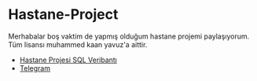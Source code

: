 # Hastane-Project
Merhabalar boş vaktim de yapmış olduğum hastane projemi paylaşıyorum. Tüm lisansı muhammed kaan yavuz'a aittir.

- [Hastane Projesi SQL Veribantı](https://github.com/yanaksalvo/Hastane-Project-SQL)
- [Telegram](https://t.me/tehlikeliadam)
